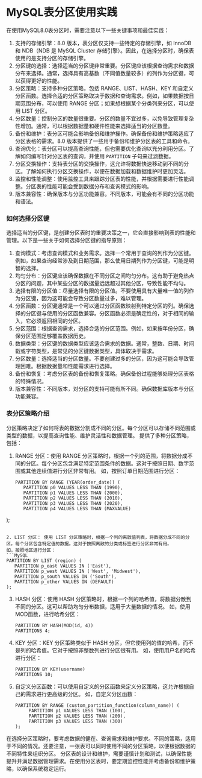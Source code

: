 # MySQL表分区使用实践

在使用MySQL8.0表分区时，需要注意以下一些关键事项和最佳实践：
1. 支持的存储引擎：8.0 版本，表分区仅支持一些特定的存储引擎，如 InnoDB 和 NDB（NDB 是 MySQL Cluster 存储引擎）。因此，在选择分区时，确保表使用的是支持分区的存储引擎。
2. 分区键的选择：选择适当的分区键非常重要。分区键应该根据查询需求和数据分布来选择。通常，选择具有高基数（不同值数量较多）的列作为分区键，可以获得更好的性能。
3. 分区策略：支持多种分区策略，包括 RANGE、LIST、HASH、KEY 和自定义分区函数。选择合适的分区策略取决于数据和查询需求。例如，如果数据按日期范围分布，可以使用 RANGE 分区；如果想根据某个分类列来分区，可以使用 LIST 分区。
4. 分区数量：控制分区的数量很重要。分区的数量不宜过多，以免导致管理复杂性增加。通常，可以根据数据量和硬件性能来选择适当的分区数量。
5. 备份和维护：表分区可能会影响备份和维护操作。确保备份和维护策略适应了分区表格的需求。8.0 版本提供了一些用于备份和维护分区表的工具和命令。
6. 查询优化：表分区可以提高查询性能，但也需要优化查询以充分利用分区。了解如何编写针对分区表的查询，并使用 `PARTITION` 子句来过滤数据。
7. 分区交换操作：支持表分区的交换操作，这允许将数据快速移动到不同的分区。了解如何执行分区交换操作，以便在数据加载和数据维护时更加灵活。
8. 监控和性能调整：使用监控工具来跟踪分区表的性能，并根据需要进行性能调整。分区表的性能可能会受到数据分布和查询模式的影响。
9. 版本兼容性：确保版本与分区功能兼容。不同版本，可能会有不同的分区功能和语法。

### 如何选择分区键

选择适当的分区键，是创建分区表时的重要决策之一，它会直接影响到表的性能和管理。以下是一些关于如何选择分区键的指导原则：
1. 查询模式：考虑查询模式和业务需求。选择一个常用于查询的列作为分区键。例如，如果查询经常涉及到日期范围，那么使用日期列作为分区键，可能是明智的选择。
2. 均匀分布：分区键应该确保数据在不同分区之间均匀分布。这有助于避免热点分区的问题，其中某些分区的数据量远远超过其他分区，导致性能不均匀。
3. 选择有限的分区值：尽量选择有限的分区值。不要使用具有大量唯一值的列作为分区键，因为这可能会导致分区数量过多，难以管理。
4. 分区函数：分区键通常是一个可以通过分区函数映射到特定分区的列。确保选择的分区键与使用的分区函数兼容。分区函数必须是确定性的，对于相同的输入，它必须返回相同的分区。
5. 分区范围：根据查询需求，选择合适的分区范围。例如，如果按年份分区，确保分区范围足够覆盖数据历史。
6. 数据类型：分区键的数据类型应该适合需求的数据。通常，整数、日期、时间戳或字符类型，是常见的分区键数据类型，具体取决于需求。
7. 分区数量：选择适当的分区数量。不要创建过多的分区，因为这可能会导致管理困难。根据数据量和性能需求进行选择。
8. 备份和恢复：考虑分区表的备份和恢复策略。确保备份过程能够处理分区表格的特殊情况。
9. 版本兼容性：不同版本，对分区的支持可能有所不同。确保数据库版本与分区功能兼容。

### 表分区策略介绍

分区策略决定了如何将表的数据分割成不同的分区。每个分区可以存储不同范围或类型的数据，以提高查询性能、维护灵活性和数据管理。
提供了多种分区策略，包括：
1. RANGE 分区：使用 RANGE 分区策略时，根据一个列的范围，将数据分成不同的分区。每个分区包含满足特定范围条件的数据。这对于按照日期、数字范围或其他连续值进行分区非常有用。
   如，按照订单日期范围进行分区：
   ```MySQL
   PARTITION BY RANGE (YEAR(order_date)) (
      PARTITION p0 VALUES LESS THAN (1990),
      PARTITION p1 VALUES LESS THAN (2000),
      PARTITION p2 VALUES LESS THAN (2010),
      PARTITION p3 VALUES LESS THAN (2020),
      PARTITION p4 VALUES LESS THAN (MAXVALUE)
  );
   ```

2. LIST 分区： 使用 LIST 分区策略时，根据一个列的离散值列表，将数据分成不同的分区。每个分区包含特定值的数据。这对于按照离散的分类或标签进行分区非常有用。
   如，按照地区进行分区：
   ```MySQL
   PARTITION BY LIST (region) (
      PARTITION p_east VALUES IN ('East'),
      PARTITION p_west VALUES IN ('West', 'Midwest'),
      PARTITION p_south VALUES IN ('South'),
      PARTITION p_other VALUES IN (DEFAULT)
   );
   ```
   
3. HASH 分区：使用 HASH 分区策略时，根据一个列的哈希值，将数据分散到不同的分区。这可以帮助均匀分布数据，适用于大量数据的情况。
   如，使用MOD函数，进行哈希分区：
   ```MySQL
   PARTITION BY HASH(MOD(id, 4))
   PARTITIONS 4;
   ```
   
4. KEY 分区：KEY 分区策略类似于 HASH 分区，但它使用列的值的哈希，而不是列的哈希值。它对于按照非整数列进行分区很有用。
   如，使用用户名的哈希进行分区：
   ```MySQL
   PARTITION BY KEY(username)
   PARTITIONS 10;
   ```
   
5. 自定义分区函数：可以使用自定义的分区函数来定义分区策略，这允许根据自己的需求进行更高级的分区。
    如，自定义分区函数：
   ```MySQL
   PARTITION BY RANGE (custom_partition_function(column_name)) (
        PARTITION p1 VALUES LESS THAN (100),
        PARTITION p2 VALUES LESS THAN (200),
        PARTITION p3 VALUES LESS THAN (300)
   );
   ```

在选择分区策略时，要考虑数据的健在、查询需求和维护要求。不同的策略，适用于不同的情况。还要注意，一张表可以同时使用不同的分区策略，以便根据数据的不同特性来组织分区。
分区表的设计和维护，需要谨慎计划和测试，以确保性能提升并满足数据管理需求。在使用分区表时，要定期监控性能并考虑备份和维护策略，以确保系统稳定运行。
